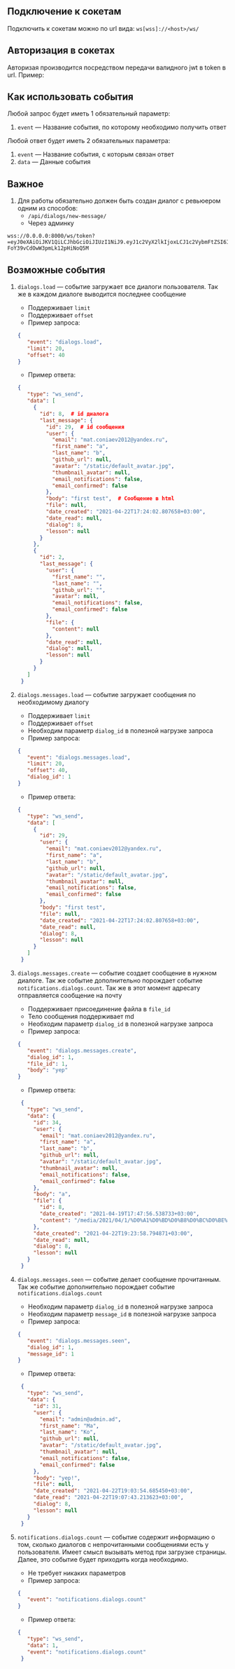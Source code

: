 ## Подключение к сокетам
Подключить к сокетам можно по url вида: `ws[wss]://<host>/ws/`

## Авторизация в сокетах
Авторизая производится посредством передачи валидного jwt в token в url. Пример:

## Как использовать события
Любой запрос будет иметь 1 обязательный параметр:
1. `event` — Название события, по которому необходимо получить ответ 

Любой ответ будет иметь 2 обязательных параметра: 
1. `event` — Название события, с которым связан ответ
2. `data` — Данные события

## Важное
1. Для работы обязательно должен быть создан диалог с ревьюером одним из способов:
    - `/api/dialogs/new-message/`
    - Через админку


```
wss://0.0.0.0:8000/ws/token?=eyJ0eXAiOiJKV1QiLCJhbGciOiJIUzI1NiJ9.eyJ1c2VyX2lkIjoxLCJ1c2VybmFtZSI6ImFkbWluQGFkbWluLmFkIiwiZXhwIjoxNjE5MTc3MzIwLCJlbWFpbCI6ImFkbWluQGFkbWluLmFkIiwib3JpZ19pYXQiOjE2MTkwOTA5MjB9.59BpaCPkUXpRy6Su-FoY39vCdOwW3pmLk12pHiNoQ5M
```

## Возможные события
1. `dialogs.load` — событие загружает все диалоги пользователя. Так же в каждом диалоге выводится последнее сообщение
    - Поддерживает `limit`
    - Поддерживает `offset`
    - Пример запроса:
    ```json
    {
       "event": "dialogs.load",
       "limit": 20,
       "offset": 40 
    }  
    ```
   - Пример ответа:
   ```json
   {
      "type": "ws_send",
      "data": [
        {
          "id": 8,  # id диалога
          "last_message": {
            "id": 29,  # id сообщения
            "user": {
              "email": "mat.coniaev2012@yandex.ru",
              "first_name": "a",
              "last_name": "b",
              "github_url": null,
              "avatar": "/static/default_avatar.jpg",
              "thumbnail_avatar": null,
              "email_notifications": false,
              "email_confirmed": false
            },
            "body": "first test",  # Сообщение в html
            "file": null,
            "date_created": "2021-04-22T17:24:02.807658+03:00",
            "date_read": null,
            "dialog": 8,
            "lesson": null
          }
        },
        {
          "id": 2,
          "last_message": {
            "user": {
              "first_name": "",
              "last_name": "",
              "github_url": "",
              "avatar": null,
              "email_notifications": false,
              "email_confirmed": false
            },
            "file": {
              "content": null
            },
            "date_read": null,
            "dialog": null,
            "lesson": null
          }
        }
      ]
    }
   ```
    
2. `dialogs.messages.load` — событие загружает сообщения по необходимому диалогу
    - Поддерживает `limit`
    - Поддерживает `offset`
    - Необходим параметр `dialog_id` в полезной нагрузке запроса
    - Пример запроса:
    ```json
    {
       "event": "dialogs.messages.load",
       "limit": 20,
       "offset": 40,
       "dialog_id": 1
    }  
    ```
     - Пример ответа:
   ```json
   {
      "type": "ws_send",
      "data": [
        {
          "id": 29,
          "user": {
            "email": "mat.coniaev2012@yandex.ru",
            "first_name": "a",
            "last_name": "b",
            "github_url": null,
            "avatar": "/static/default_avatar.jpg",
            "thumbnail_avatar": null,
            "email_notifications": false,
            "email_confirmed": false
          },
          "body": "first test",
          "file": null,
          "date_created": "2021-04-22T17:24:02.807658+03:00",
          "date_read": null,
          "dialog": 8,
          "lesson": null
        }
      ]
    }
   ```
    
3. `dialogs.messages.create` — событие создает сообщение в нужном диалоге. Так же событие дополнительно порождает событие `notifications.dialogs.count`. Так же в этот момент адресату отправляется сообщение на почту
    - Поддерживает присоединение файла в `file_id`
    - Тело сообщения поддерживает md 
    - Необходим параметр `dialog_id` в полезной нагрузке запроса
    - Пример запроса:
    ```json
    {
       "event": "dialogs.messages.create",
       "dialog_id": 1,
       "file_id": 1,
       "body": "yep"
    }  
    ```
    - Пример ответа:
   ```json
    {
      "type": "ws_send",
      "data": {
        "id": 34,
        "user": {
          "email": "mat.coniaev2012@yandex.ru",
          "first_name": "a",
          "last_name": "b",
          "github_url": null,
          "avatar": "/static/default_avatar.jpg",
          "thumbnail_avatar": null,
          "email_notifications": false,
          "email_confirmed": false
        },
        "body": "a",
        "file": {
          "id": 8,
          "date_created": "2021-04-19T17:47:56.538733+03:00",
          "content": "/media/2021/04/1/%D0%A1%D0%BD%D0%B8%D0%BC%D0%BE%D0%BA_%D1%8D%D0%BA%D1%80%D0%B0%D0%BD%D0%B0_2021-04-19_%D0%B2_12.24.53.png"
        },
        "date_created": "2021-04-22T19:23:58.794871+03:00",
        "date_read": null,
        "dialog": 8,
        "lesson": null
      }
    }
   ```
    
4. `dialogs.messages.seen` — событие делает сообщение прочитанным. Так же событие дополнительно порождает событие `notifications.dialogs.count`
    - Необходим параметр `dialog_id` в полезной нагрузке запроса
    - Необходим параметр `message_id` в полезной нагрузке запроса
    - Пример запроса:
    ```json
    {
       "event": "dialogs.messages.seen",
       "dialog_id": 1,
       "message_id": 1
    }  
    ```
    - Пример ответа:
   ```json
    {
      "type": "ws_send",
      "data": {
        "id": 31,
        "user": {
          "email": "admin@admin.ad",
          "first_name": "Ma",
          "last_name": "Ko",
          "github_url": null,
          "avatar": "/static/default_avatar.jpg",
          "thumbnail_avatar": null,
          "email_notifications": false,
          "email_confirmed": false
        },
        "body": "yep!",
        "file": null,
        "date_created": "2021-04-22T19:03:54.685450+03:00",
        "date_read": "2021-04-22T19:07:43.213623+03:00",
        "dialog": 8,
        "lesson": null
      }
    }
   ```
    
5. `notifications.dialogs.count` — событие содержит информацию о том, сколько диалогов с непрочитанными сообщениями есть у пользователя. Имеет смысл вызывать метод при загрузке страницы. Далее, это событие будет приходить когда необходимо.
    - Не требует никаких параметров
    - Пример запроса:
    ```json
    {
       "event": "notifications.dialogs.count"
    }  
    ```
   - Пример ответа:
   ```json
   {
      "type": "ws_send",
      "data": 1,
      "event": "notifications.dialogs.count"
    }
   ```
    

